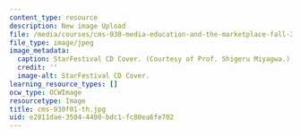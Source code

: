 ```yaml
---
content_type: resource
description: New image Upload
file: /media/courses/cms-930-media-education-and-the-marketplace-fall-2001/e2811dae35044400bdc1fc80ea6fe702_cms-930f01-th.jpg
file_type: image/jpeg
image_metadata:
  caption: StarFestival CD Cover. (Courtesy of Prof. Shigeru Miyagwa.)
  credit: ''
  image-alt: StarFestival CD Cover.
learning_resource_types: []
ocw_type: OCWImage
resourcetype: Image
title: cms-930f01-th.jpg
uid: e2811dae-3504-4400-bdc1-fc80ea6fe702
---
```

